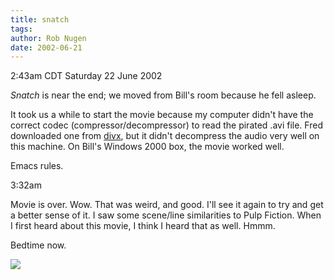 ```yaml
---
title: snatch
tags: 
author: Rob Nugen
date: 2002-06-21
---
```


<p class=date>2:43am CDT Saturday 22 June 2002</p>

<p><em>Snatch</em> is near the end; we moved from Bill's room because
he fell asleep.</p>

<p>It took us a while to start the movie because my computer didn't
have the correct codec (compressor/decompressor) to read the pirated
.avi file.  Fred downloaded one from <a
href="http://www.divx.com">divx</a>, but it didn't decompress the
audio very well on this machine.  On Bill's Windows 2000 box, the
movie worked well. </p>

<p>Emacs rules.</p>

<p class=date>3:32am</p>

<p>Movie is over.  Wow.  That was weird, and good.  I'll see it again
to try and get a better sense of it.  I saw some scene/line
similarities to Pulp Fiction.  When I first heard about this movie, I
think I heard that as well.  Hmmm.</p>

<p>Bedtime now.</p>

<p><img src='/images/rob/wL-ROB.gif'/></p>


